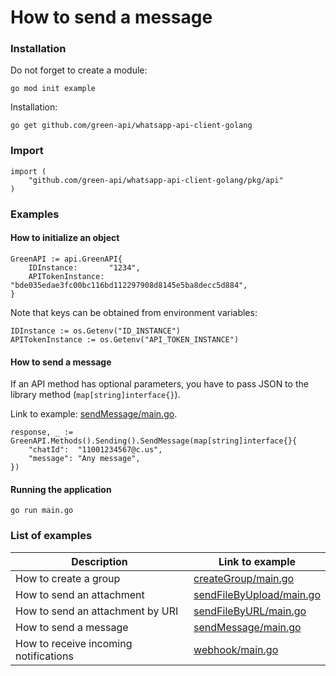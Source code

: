# How to send a message

### Installation

Do not forget to create a module:

```shell
go mod init example
```

Installation:

```shell
go get github.com/green-api/whatsapp-api-client-golang
```

### Import

```
import (
	"github.com/green-api/whatsapp-api-client-golang/pkg/api"
)
```

### Examples

#### How to initialize an object

```
GreenAPI := api.GreenAPI{
    IDInstance:       "1234",
    APITokenInstance: "bde035edae3fc00bc116bd112297908d8145e5ba8decc5d884",
}
```

Note that keys can be obtained from environment variables:

```
IDInstance := os.Getenv("ID_INSTANCE")
APITokenInstance := os.Getenv("API_TOKEN_INSTANCE")
```

#### How to send a message

If an API method has optional parameters, you have to pass JSON to the library method (`map[string]interface{}`).

Link to example: [sendMessage/main.go](
https://github.com/green-api/whatsapp-api-client-golang/blob/master/examples/sendMessage/main.go
).

```
response, _ := GreenAPI.Methods().Sending().SendMessage(map[string]interface{}{
    "chatId":  "11001234567@c.us",
    "message": "Any message",
})
```

#### Running the application

```shell
go run main.go
```

### List of examples

| Description                           | Link to example                                                                                                                   |
|---------------------------------------|-----------------------------------------------------------------------------------------------------------------------------------|
| How to create a group                 | [createGroup/main.go](https://github.com/green-api/whatsapp-api-client-golang/blob/master/examples/createGroup/main.go)           |
| How to send an attachment             | [sendFileByUpload/main.go](https://github.com/green-api/whatsapp-api-client-golang/blob/master/examples/sendFileByUpload/main.go) |
| How to send an attachment by URI      | [sendFileByURL/main.go](https://github.com/green-api/whatsapp-api-client-golang/blob/master/examples/sendFileByURL/main.go)       |
| How to send a message                 | [sendMessage/main.go](https://github.com/green-api/whatsapp-api-client-golang/blob/master/examples/sendMessage/main.go)           |
| How to receive incoming notifications | [webhook/main.go](https://github.com/green-api/whatsapp-api-client-golang/blob/master/examples/webhook/main.go)                   |
